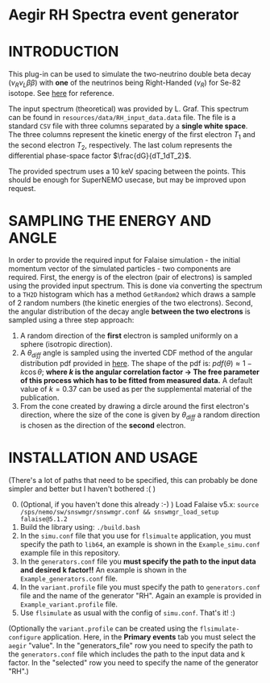 # Aegir RH Spectra event generator

# INTRODUCTION

This plug-in can be used to simulate the two-neutrino double beta decay ($\nu_R\nu_L\beta\beta$) with **one** of the neutrinos being Right-Handed ($\nu_R$) for Se-82 isotope. See [here](10.1103/PhysRevLett.125.171801) for reference.

The input spectrum (theoretical) was provided by L. Graf. This spectrum can be found in `resources/data/RH_input_data.data` file. The file is a standard `CSV` file with three columns separated by a **single white space**. The three columns represent the kinetic energy of the first electron $T_1$ and the second electron $T_2$, respectively. The last colum represents the differential phase-space factor $\frac{dG}{dT_1dT_2}$. 

The provided spectrum uses a 10 keV spacing between the points. This should be enough for SuperNEMO usecase, but may be improved upon request. 

# SAMPLING THE ENERGY AND ANGLE

In order to provide the required input for Falaise simulation - the initial momentum vector of the simulated particles - two components are required. First, the energy is of the electron (pair of electrons) is sampled using the provided input spectrum. This is done via converting the spectrum to a `TH2D` histogram which has a method `GetRandom2` which draws a sample of 2 random numbers (the kinetic energies of the two electrons). Second, the angular distribution of the decay angle **between the two electrons** is sampled using a three step approach:
1. A random direction of the **first** electron is sampled uniformly on a sphere (isotropic direction).
2. A $\theta_{diff}$ angle is sampled using the inverted CDF method of the angular distribution pdf provided in [here](10.1103/PhysRevLett.125.171801). The shape of the pdf is: $pdf(\theta) \approx 1 - k\cos{\theta}$; **where $k$ is the angular correlation factor -> The free parameter of this process which has to be fitted from measured data.** A default value of $k=0.37$ can be used as per the supplemental material of the publication. 
3. From the cone created by drawing a dircle around the first electron's direction, where the size of the cone is given by $\theta_{diff}$ a random direction is chosen as the direction of the **second** electron. 

# INSTALLATION AND USAGE
(There's a lot of paths that need to be specified, this can probably be done simpler and better but I haven't bothered :( )

0. (Optional, if you haven't done this already :-) ) Load Falaise v5.x: `source /sps/nemo/sw/snswmgr/snswmgr.conf && snswmgr_load_setup falaise@5.1.2`
1. Build the library using: `./build.bash`
2. In the `simu.conf` file that you use for `flsimualte` application, you must specify the path to `lib64`, an example is shown in the `Example_simu.conf` example file in this repository.
3. In the `generators.conf` file you **must specify the path to the input data and desired k factor!!** An example is shown in the `Example_generators.conf` file.
4. In the `variant.profile` file you must specify the path to `generators.conf` file and the name of the generator "RH". Again an example is provided in `Example_variant.profile` file.  
5. Use `flsimulate` as usual with the config of `simu.conf`. That's it! :) 

(Optionally the `variant.profile` can be created using the `flsimulate-configure` application. Here, in the **Primary events** tab you must select the `aegir` "value". In the "generators_file" row you need to specify the path to the `generators.conf` file which includes the path to the input data and k factor. In the "selected" row you need to specify the name of the generator "RH".) 